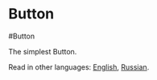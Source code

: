 # Button

#Button

The simplest Button.

Read in other languages: [English](README.md), [Russian](README.ru.md).